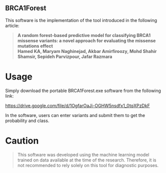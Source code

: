 ## BRCA1Forest
This software is the implementation of the tool introduced in the following article:

> **A random forest-based predictive model for classifying BRCA1 missense variants: a novel approach for evaluating the missense mutations effect** <br/>
**Hamed KA, Maryam Naghinejad, Akbar Amirfiroozy, Mohd Shahir Shamsir, Sepideh Parvizpour, Jafar Razmara**

# Usage
Simply download the portable BRCA1Forest.exe software from the following link:

https://drive.google.com/file/d/1OgfarOaJi-OGHW5nsdfx1_0tqXPzDkF

In the software, users can enter variants and submit them to get the probability and class.


# Caution
> This software was developed using the machine learning model trained on data available at the time of the research. Therefore, it is not recommended to rely solely on this tool for diagnostic purposes.
